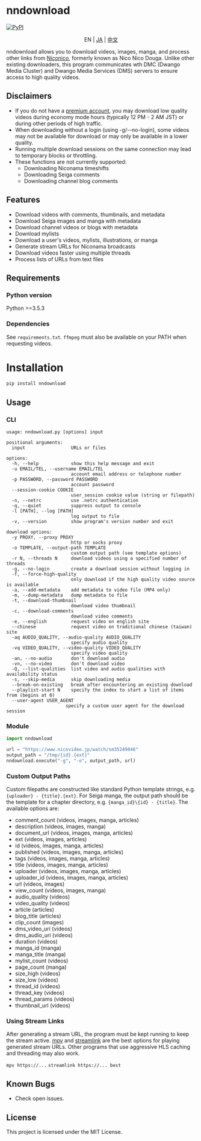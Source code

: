 # nndownload

[![PyPI](https://img.shields.io/pypi/v/nndownload.svg)](https://pypi.org/project/nndownload/)

<p align='center'>
    EN | <a href='./README_JA.md'>JA</a> | <a href='./README_ZH-CN.md'>中文</a>
</p>

nndownload allows you to download videos, images, manga, and process other links from [Niconico](http://nicovideo.jp), formerly known as Nico Nico Douga. Unlike other existing downloaders, this program communicates wth DMC (Dwango Media Cluster) and Dwango Media Services (DMS) servers to ensure access to high quality videos.

## Disclaimers

- If you do not have a [premium account](https://secure.nicovideo.jp/secure/premium_detail/), you may download low quality videos during economy mode hours (typically 12 PM - 2 AM JST) or during other periods of high traffic.
- When downloading without a login (using -g/--no-login), some videos may not be available for download or may only be available in a lower quality.
- Running multiple download sessions on the same connection may lead to temporary blocks or throttling.
- These functions are not currently supported:
  - Downloading Niconama timeshifts
  - Downloading Seiga comments
  - Downloading channel blog comments

## Features

- Download videos with comments, thumbnails, and metadata
- Download Seiga images and manga with metadata
- Download channel videos or blogs with metadata
- Download mylists
- Download a user's videos, mylists, illustrations, or manga
- Generate stream URLs for Niconama broadcasts
- Download videos faster using multiple threads
- Process lists of URLs from text files

## Requirements

### Python version

Python >=3.5.3

### Dependencies

See `requirements.txt`. `ffmpeg` must also be available on your PATH when requesting videos.

# Installation

```bash
pip install nndownload
```

## Usage

### CLI

```
usage: nndownload.py [options] input

positional arguments:
  input                 URLs or files

options:
  -h, --help            show this help message and exit
  -u EMAIL/TEL, --username EMAIL/TEL
                        account email address or telephone number
  -p PASSWORD, --password PASSWORD
                        account password
  --session-cookie COOKIE
                        user_session cookie value (string or filepath)
  -n, --netrc           use .netrc authentication
  -q, --quiet           suppress output to console
  -l [PATH], --log [PATH]
                        log output to file
  -v, --version         show program's version number and exit

download options:
  -y PROXY, --proxy PROXY
                        http or socks proxy
  -o TEMPLATE, --output-path TEMPLATE
                        custom output path (see template options)
  -r N, --threads N     download videos using a specified number of threads
  -g, --no-login        create a download session without logging in
  -f, --force-high-quality
                        only download if the high quality video source is available
  -a, --add-metadata    add metadata to video file (MP4 only)
  -m, --dump-metadata   dump metadata to file
  -t, --download-thumbnail
                        download video thumbnail
  -c, --download-comments
                        download video comments
  -e, --english         request video on english site
  --chinese             request video on traditional chinese (taiwan) site
  -aq AUDIO_QUALITY, --audio-quality AUDIO_QUALITY
                        specify audio quality
  -vq VIDEO_QUALITY, --video-quality VIDEO_QUALITY
                        specify video quality
  -an, --no-audio       don't download audio
  -vn, --no-video       don't download video
  -Q, --list-qualities  list video and audio qualities with availability status
  -s, --skip-media      skip downloading media
  --break-on-existing   break after encountering an existing download
  --playlist-start N    specify the index to start a list of items from (begins at 0)
  --user-agent USER_AGENT
                      specify a custom user agent for the download session
```

### Module

```python
import nndownload

url = "https://www.nicovideo.jp/watch/sm35249846"
output_path = "/tmp/{id}.{ext}"
nndownload.execute("-g", "-o", output_path, url)
```

### Custom Output Paths

Custom filepaths are constructed like standard Python template strings, e.g. `{uploader} - {title}.{ext}`. For Seiga manga, the output path should be the template for a chapter directory, e.g. `{manga_id}\{id} - {title}`. The available options are:

- comment_count (videos, images, manga, articles)
- description (videos, images, manga)
- document_url (videos, images, manga, articles)
- ext (videos, images, articles)
- id (videos, images, manga, articles)
- published (videos, images, manga, articles)
- tags (videos, images, manga, articles)
- title (videos, images, manga, articles)
- uploader (videos, images, manga, articles)
- uploader_id (videos, images, manga, articles)
- url (videos, images)
- view_count (videos, images, manga)
- audio_quality (videos)
- video_quality (videos)
- article (articles)
- blog_title (articles)
- clip_count (images)
- dms_video_uri (videos)
- dms_audio_uri (videos)
- duration (videos)
- manga_id (manga)
- manga_title (manga)
- mylist_count (videos)
- page_count (manga)
- size_high (videos)
- size_low (videos)
- thread_id (videos)
- thread_key (videos)
- thread_params (videos)
- thumbnail_url (videos)

### Using Stream Links

After generating a stream URL, the program must be kept running to keep the stream active. [mpv](https://github.com/mpv-player/mpv) and [streamlink](https://github.com/streamlink/streamlink) are the best options for playing generated stream URLs. Other programs that use aggressive HLS caching and threading may also work.

`mpv https://...`
`streamlink https://... best`

## Known Bugs

- Check open issues.

## License

This project is licensed under the MIT License.
